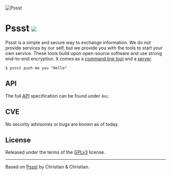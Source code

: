 ![Pssst](http://www.gravatar.org/avatar/2aae9030772d5b59240388522f91468f?s=96)

Pssst ![](https://travis-ci.org/cuhsat/pssst.svg)
=====
Pssst is a simple and secure way to exchange information. We do not provide
services by our self, but we provide you with the tools to start your own
service. These tools build upon open-source software and use strong end-to-end
encryption. It comes as a [command line tool](src/cli) and a [server](src/server).

```
$ pssst push me you "Hello"
```

API
---
The full [API](/doc/api.md) specification can be found under `doc`.

CVE
---
No security advisories or bugs are known as of today.

License
-------
Released under the terms of the [GPLv3](LICENSE) license.

----
Based on [Pssst](https://github.com/pssst/pssst) by Christian & Christian.
